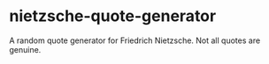# nietzsche-quote-generator
A random quote generator for Friedrich Nietzsche. Not all quotes are genuine.
